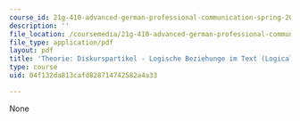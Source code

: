 ```yaml
---
course_id: 21g-410-advanced-german-professional-communication-spring-2017
description: ''
file_location: /coursemedia/21g-410-advanced-german-professional-communication-spring-2017/04f132da813cafd828714742582a4a33_21G_410s17_W10_M25.pdf
file_type: application/pdf
layout: pdf
title: 'Theorie: Diskurspartikel - Logische Beziehunge im Text (Logical Relationships)'
type: course
uid: 04f132da813cafd828714742582a4a33

---
```

None